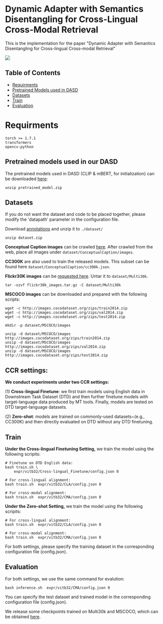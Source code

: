  # Dynamic Adapter with Semantics Disentangling for Cross-Lingual Cross-Modal Retrieval
This is the implementation for the paper "Dynamic Adapter with Semantics Disentangling for Cross-lingual Cross-modal Retrieval" 

 ![](https://github.com/zhiyudongg/DASD/blob/main/framework.png)
 
 ## Table of Contents
* [Requirments](#Requirments)
* [Pretrained Models used in DASD](#Pretrained-models)
* [Datasets](#Datasets)
* [Train](#Train)
* [Evaluation](#Evaluation)
# Requirments
```
torch >= 1.7.1
transformers
opencv-python
```
## Pretrained models used in our DASD
The pretrained models used in DASD (CLIP & mBERT, for initialization) can be downloaded [here](https://drive.google.com/file/d/1lJU9RwuYTvEd9r9ReM9FyXRxgkxxTStx/view?usp=sharing):
```
unzip pretrained_model.zip
```


## Datasets
If you do not want the dataset and code to be placed together, please modify the 'datapath' parameter in the configuration file.

Download [annotations](https://drive.google.com/file/d/1LWp6RVAXUjHvljB0xUDgIg56jQRzPHcC/view?usp=sharing) and unzip it to `./dataset/`
```
unzip dataset.zip
```
**Conceptual Caption images** can be crawled [here](https://ai.google.com/research/ConceptualCaptions/download). After crawled from the web, place all images under `dataset/ConceptualCaption/images`.

**CC300K**  are also used to train the released models. This subset can be found here `dataset/ConceptualCaption/cc300k.json`.

**Flickr30K images** can be [requested here](https://forms.illinois.edu/sec/229675). Untar it to `dataset/Multi30k`.
```
tar -xzvf flickr30k_images.tar.gz -C dataset/Multi30k
```
**MSCOCO images** can be downloaded and prepared with the following scripts:
```
wget -c http://images.cocodataset.org/zips/train2014.zip
wget -c http://images.cocodataset.org/zips/val2014.zip
wget -c http://images.cocodataset.org/zips/test2014.zip

mkdir -p dataset/MSCOCO/images

unzip -d dataset/MSCOCO/images http://images.cocodataset.org/zips/train2014.zip 
unzip -d dataset/MSCOCO/images http://images.cocodataset.org/zips/val2014.zip 
unzip -d dataset/MSCOCO/images http://images.cocodataset.org/zips/test2014.zip 
```

## CCR settings:
**We conduct experiments under two CCR settings:**

(1) **Cross-lingual Finetune**: we first train models using English data in Downstream Task Dataset (DTD) and then further finetune models with target-language data produced by MT tools. Finally, models are tested on DTD target-language datasets.

(2) **Zero-shot**: models are trained on commonly-used datasets~(e.g., CC300K) and then directly evaluated on DTD without any DTD finetuning.



## Train
**Under the Cross-lingual Finetuning Setting,**
we train the model using the following scripits:
```
# Finetune on DTD English data:
bash train.sh \
    expr/vitb32/Cross-lingual_Finetune/config.json 0

# For cross-lingual alignment:
bash train.sh  expr/vitb32/CLA/config.json 0

# For cross-modal alignment:
bash train.sh  expr/vitb32/CMA/config.json 0
```

**Under the Zero-shot Setting,**
we train the model using the following scripits:
```
# For cross-lingual alignment:
bash train.sh  expr/vitb32/CLA/config.json 0

# For cross-modal alignment:
bash train.sh  expr/vitb32/CMA/config.json 0
```
For both settings, please specify the training dataset in the corresponding configuration file (config.json).

## Evaluation
For both settings, we use the same command for evalution: 
```
bash inference.sh  expr/vitb32/CMA/config.json 0
```
You can specify the test dataset and trained model in the corresponding configuration file (config.json).

We release some checkpoints trained on Multi30k and MSCOCO, which can be obtained [here](https://drive.google.com/file/d/1lJU9RwuYTvEd9r9ReM9FyXRxgkxxTStx/view?usp=sharing).
